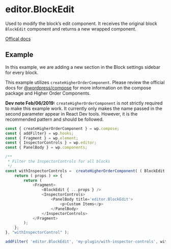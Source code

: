# editor.BlockEdit

Used to modify the block’s edit component. It receives the original block `BlockEdit` component and returns a new wrapped component.

[Offical docs](https://wordpress.org/gutenberg/handbook/designers-developers/developers/filters/block-filters/#editor-blockedit)


## Example
In this example, we are adding a new section in the Block settings sidebar for every block.

This example utilizes `createHigherOrderComponent`. Please review the official docs for [@wordpress/compose](https://github.com/WordPress/gutenberg/tree/a6c36e53974ac8a9fdd6163e61b54064cfd8910f/packages/compose) 
for more information on the compose package and Higher Order Components.

**Dev note Feb/06/2019:**
 `createHigherOrderComponent` is not strictly required to make this example work. It currently only makes the name passed in the second parameter appear in React Dev tools.
However, it is the recommended pattern and should be followed.

```js
const { createHigherOrderComponent } = wp.compose;
const { addFilter} = wp.hooks;
const { Fragment } = wp.element;
const { InspectorControls } = wp.editor;
const { PanelBody } = wp.components;

/**
 * Filter the InspectorControls for all blocks
 */
const withInspectorControls =  createHigherOrderComponent( ( BlockEdit ) => {
	return ( props ) => {
		return (
			<Fragment>
				<BlockEdit { ...props } />
				<InspectorControls>
					<PanelBody title='editor.BlockEdit'>
						<p>Custom Items</p>
					</PanelBody>
				</InspectorControls>
			</Fragment>
		);
	};
}, "withInspectorControl" );

addFilter( 'editor.BlockEdit', 'my-plugin/with-inspector-controls', withInspectorControls );
```
